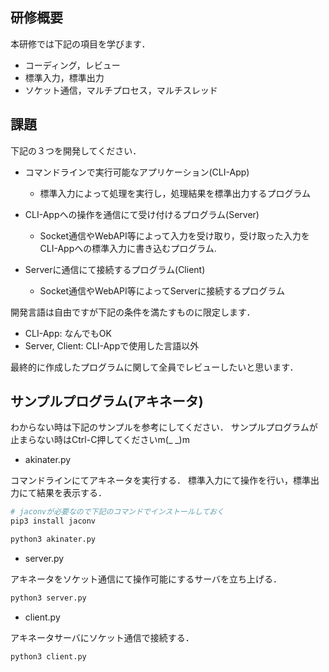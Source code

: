 ## 研修概要

本研修では下記の項目を学びます．

- コーディング，レビュー
- 標準入力，標準出力
- ソケット通信，マルチプロセス，マルチスレッド

## 課題
下記の３つを開発してください．

- コマンドラインで実行可能なアプリケーション(CLI-App)
  - 標準入力によって処理を実行し，処理結果を標準出力するプログラム

- CLI-Appへの操作を通信にて受け付けるプログラム(Server)
  - Socket通信やWebAPI等によって入力を受け取り，受け取った入力をCLI-Appへの標準入力に書き込むプログラム.

- Serverに通信にて接続するプログラム(Client)
  - Socket通信やWebAPI等によってServerに接続するプログラム

開発言語は自由ですが下記の条件を満たすものに限定します．
- CLI-App: なんでもOK
- Server, Client: CLI-Appで使用した言語以外

最終的に作成したプログラムに関して全員でレビューしたいと思います．

## サンプルプログラム(アキネータ)
わからない時は下記のサンプルを参考にしてください．
サンプルプログラムが止まらない時はCtrl-C押してくださいm(_ _)m

- akinater.py

コマンドラインにてアキネータを実行する．
標準入力にて操作を行い，標準出力にて結果を表示する．
```sh
# jaconvが必要なので下記のコマンドでインストールしておく
pip3 install jaconv

python3 akinater.py
```

 - server.py

アキネータをソケット通信にて操作可能にするサーバを立ち上げる．
```sh
python3 server.py
```

- client.py

アキネータサーバにソケット通信で接続する．

```sh
python3 client.py
```

<!--
# 研修内容（基礎）

下記の順に研修を進めてください．

- akinater.py, server.py, client.py を実行してみる．
- akinater.pyのコードを理解する
  - 他人のコードを読みレビュー（良い悪いの評価）ができる．
  - 標準入力，標準出力，標準エラー，が理解できている．
- server.py, client.pyのコードを理解する．
  - socket通信が理解できている．
  - スレッド，プロセスが理解できている．

# 研修内容（+α）

下記の２つを進めてください．
最後に自分が行ったことについてスライドにて発表してください．

- server.py, client.py をpython以外の言語で記述せよ
  - 計算機（pc）に関する基礎的な知識は前提として，基礎的な知識をプログラムとして表現できるようになってもらいたい.

- アキネータの推測処理を自作せよ．
  - ネット上にはヒントが転がっているが，ヒントを見たのならば発表の際にサイトのURLを引用すること
    - （自分のアイデアと他人のアイデアを明確に分ける）

-->

